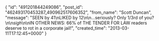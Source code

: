  {
   "id": "491201844249086",
   "post_id": "462493170453287_490962517606352",
   "from_name": "Scott Duncan",
   "message": "SEEN by 41\nLIKED by 12\n\n...seriously? Only 1/3rd of you?\n\n*sigh*\n\nIN OTHER NEWS: 66% of THE TENDER FOR LAW readers deserve to rot in a corporate jail!",
   "created_time": "2013-03-11T17:12:45+0000"
 }
